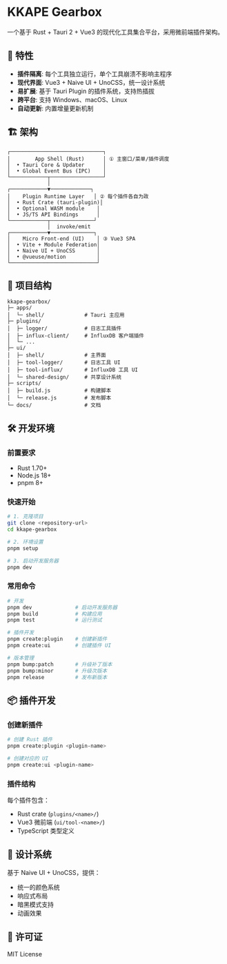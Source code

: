 # KKAPE Gearbox

一个基于 Rust + Tauri 2 + Vue3 的现代化工具集合平台，采用微前端插件架构。

## 🚀 特性

- **插件隔离**: 每个工具独立运行，单个工具崩溃不影响主程序
- **现代界面**: Vue3 + Naive UI + UnoCSS，统一设计系统
- **易扩展**: 基于 Tauri Plugin 的插件系统，支持热插拔
- **跨平台**: 支持 Windows、macOS、Linux
- **自动更新**: 内置增量更新机制

## 🏗️ 架构

```
┌──────────────────────────────┐
│        App Shell (Rust)      │ ① 主窗口/菜单/插件调度
│  • Tauri Core & Updater      │
│  • Global Event Bus (IPC)    │
└────────────┬─────────────────┘
             │
┌────────────▼─────────────┐
│    Plugin Runtime Layer   │ ② 每个插件各自为政
│  • Rust Crate (tauri-plugin)│
│  • Optional WASM module    │
│  • JS/TS API Bindings      │
└────────────┬──────────────┘
             │  invoke/emit
┌────────────▼──────────────┐
│    Micro Front-end (UI)    │ ③ Vue3 SPA
│  • Vite + Module Federation│
│  • Naive UI + UnoCSS       │
│  • @vueuse/motion          │
└────────────────────────────┘
```

## 📁 项目结构

```
kkape-gearbox/
├─ apps/
│  └─ shell/             # Tauri 主应用
├─ plugins/
│  ├─ logger/            # 日志工具插件
│  ├─ influx-client/     # InfluxDB 客户端插件
│  └─ ...
├─ ui/
│  ├─ shell/             # 主界面
│  ├─ tool-logger/       # 日志工具 UI
│  ├─ tool-influx/       # InfluxDB 工具 UI
│  └─ shared-design/     # 共享设计系统
├─ scripts/
│  ├─ build.js           # 构建脚本
│  └─ release.js         # 发布脚本
└─ docs/                 # 文档
```

## 🛠️ 开发环境

### 前置要求

- Rust 1.70+
- Node.js 18+
- pnpm 8+

### 快速开始

```bash
# 1. 克隆项目
git clone <repository-url>
cd kkape-gearbox

# 2. 环境设置
pnpm setup

# 3. 启动开发服务器
pnpm dev
```

### 常用命令

```bash
# 开发
pnpm dev              # 启动开发服务器
pnpm build            # 构建应用
pnpm test             # 运行测试

# 插件开发
pnpm create:plugin    # 创建新插件
pnpm create:ui        # 创建插件 UI

# 版本管理
pnpm bump:patch       # 升级补丁版本
pnpm bump:minor       # 升级次版本
pnpm release          # 发布新版本
```

## 📦 插件开发

### 创建新插件

```bash
# 创建 Rust 插件
pnpm create:plugin <plugin-name>

# 创建对应的 UI
pnpm create:ui <plugin-name>
```

### 插件结构

每个插件包含：
- Rust crate (`plugins/<name>/`)
- Vue3 微前端 (`ui/tool-<name>/`)
- TypeScript 类型定义

## 🎨 设计系统

基于 Naive UI + UnoCSS，提供：
- 统一的颜色系统
- 响应式布局
- 暗黑模式支持
- 动画效果

## 📄 许可证

MIT License
